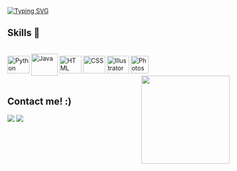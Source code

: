 
[![Typing SVG](https://readme-typing-svg.herokuapp.com?font=Roboto&weight=500&size=23&duration=5001&pause=1000&center=falso&vCenter=falso&repeat=verdadeiro&width=435&lines=Greetings!+Welcome+to+my+Github.;Jefferson+Souza%2C+A.K.A+Nanan.;I'm+a+technology+student;+and+graphic+design+enthusiast.+%E2%9C%8C)](https://git.io/typing-svg)


  
## Skills :rocket:
  
<div style="display: inline_block"><br>
  
  <img align="center" alt="Python" height="40" width="50" src="https://icongr.am/devicon/python-plain.svg?size=128&color=ffffff"/>
  
  <img align="center" alt="Java" height="50" width="60" src="https://icongr.am/devicon/java-plain.svg?size=128&color=ffffff" />

<img align="center" alt="HTML" height="40" width="50" src= "https://icongr.am/devicon/html5-plain.svg?size=128&color=ffffff"/>

 <img align="center" alt="CSS" height="40" width="50" src="https://icongr.am/devicon/css3-plain.svg?size=128&color=ffffff"/>

   <img align="center" alt="Illustrator" height="40" width="50"  src="https://icongr.am/simple/adobeillustrator.svg?size=128&color=ffffff" />
 
 <img align="center" alt="Photoshop" height="40" widht="50" src="https://icongr.am/simple/adobephotoshop.svg?size=128&color=ffffff" />
 
  
  
  <img align="right" src="https://icongr.am/simple/adobephotoshop.svg?size=128&color=ffffff&colored=false" width="200px">
  
</div>
 
<br>
 
## Contact me! :)
 
<div> 
  <a href = "mailto:Jeffersonfeitosa64@gmail.com"><img src="https://img.shields.io/badge/Gmail-D14836?style=for-the-badge&logo=gmail&logoColor=white" target="_blank"></a>
  <a href="https://www.linkedin.com/in/jefferson-feitosa-5aa974255" target="_blank"><img src="https://img.shields.io/badge/-LinkedIn-%230077B5?style=for-the-badge&logo=linkedin&logoColor=white" target="_blank"></a> 
